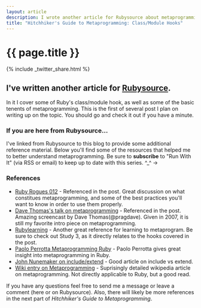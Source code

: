 ```yaml
---
layout: article
description: I wrote another article for Rubysource about metaprogramming in ruby.  In part one of this series I cover some of the basic class/module hooks.  Maybe you should check it out. ;)
title: "Hitchhiker's Guide to Metaprogramming: Class/Module Hooks"
---
```


# {{ page.title }}

{% include _twitter_share.html %}

## I've written another article for [Rubysource](http://rubysource.com/hitchhikers-guide-to-metaprogramming-classmodule-hooks).

In it I cover some of Ruby's class/module hook, as well as some of the basic tenents of metaprogramming.  This is the first of several post I plan on writing up on the topic.  You should go and check it out if you have a minute.

### If you are here from Rubysource...

I've linked from Rubysource to this blog to provide some additional reference material.  Below you'll find some of the resources that helped me to better understand metaprogramming.  Be sure to __subscribe__ to "Run With It" (via RSS or email) to keep up to date with this series.  ^_^ &rarr;

### References

* [Ruby Rogues 012](http://rubyrogues.com/metaprogramming-in-ruby/) - Referenced in the post.  Great discussion on what constitues metaprogramming, and some of the best practices you'll want to know in order to use them properly.
* [Dave Thomas's talk on metaprogramming](http://www.infoq.com/presentations/metaprogramming-ruby) - Referenced in the post.  Amazing screencast by Dave Thomas(@pragdave).  Given in 2007, it is still my favorite intro piece on metaprogramming.
* [Rubylearning](http://ruby-metaprogramming.rubylearning.com/) - Another great reference for learning to metaprogram.  Be sure to check out Study 3, as it directly relates to the hooks covered in the post.
* [Paolo Perrotta Metaprogramming Ruby](http://pragprog.com/book/ppmetr/metaprogramming-ruby) - Paolo Perrotta gives great insight into metaprogramming in Ruby.
* [John Nunemaker on include/extend](http://railstips.org/blog/archives/2009/05/15/include-vs-extend-in-ruby/) - Good article on include vs extend.
* [Wiki entry on Metaprogramming](http://en.wikipedia.org/wiki/Metaprogramming) - Suprisingly detailed wikipedia article on metaprogramming.  Not directly applicable to Ruby, but a good read.

If you have any questions feel free to send me a message or leave a comment (here or on Rubysource).  Also, there will likely be more references in the next part of *Hitchhiker's Guide to Metaprogramming*.
